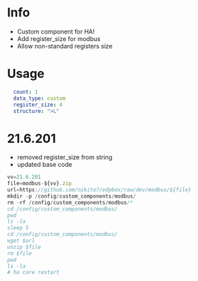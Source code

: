 # Info

- Custom component for HA!
- Add register_size for modbus
- Allow non-standard registers size

# Usage

```yaml
  count: 1
  data_type: custom
  register_size: 4
  structure: ">L"
```

# 21.6.201

- removed register_size from string
- updated base code

```js
vv=21.6.201
file=modbus-${vv}.zip
url=https://github.com/nikito7/edpbox/raw/dev/modbus/${file}
mkdir -p /config/custom_components/modbus/
rm -rf /config/custom_components/modbus/*
cd /config/custom_components/modbus/
pwd
ls -la
sleep 5
cd /config/custom_components/modbus/
wget $url
unzip $file
rm $file
pwd
ls -la
# ha core restart
```
